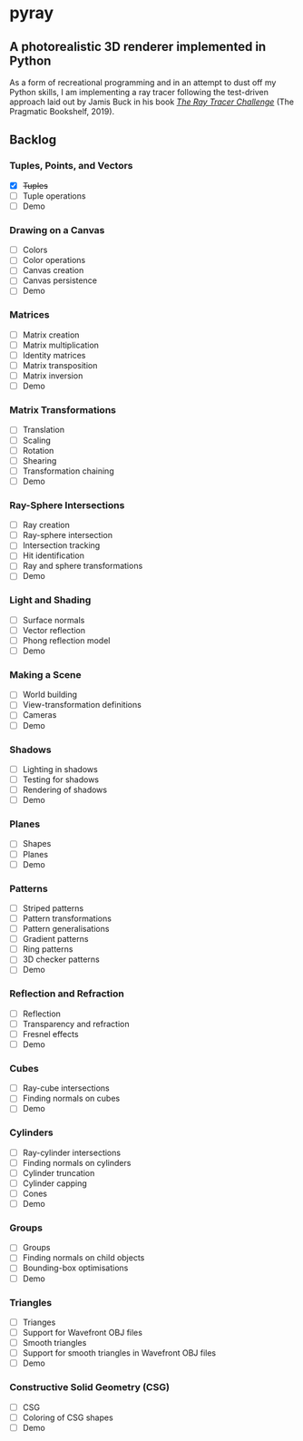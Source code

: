 # pyray
## A photorealistic 3D renderer implemented in Python

As a form of recreational programming and in an attempt to dust off my Python
skills, I am implementing a ray tracer following the test-driven approach laid
out by Jamis Buck in his book
[_The Ray Tracer Challenge_](https://tinyurl.com/y7bap78k) (The Pragmatic
Bookshelf, 2019).

## Backlog

### Tuples, Points, and Vectors
- [x] ~~Tuples~~
- [ ] Tuple operations
- [ ] Demo

### Drawing on a Canvas
- [ ] Colors
- [ ] Color operations
- [ ] Canvas creation
- [ ] Canvas persistence
- [ ] Demo

### Matrices
- [ ] Matrix creation
- [ ] Matrix multiplication
- [ ] Identity matrices
- [ ] Matrix transposition
- [ ] Matrix inversion
- [ ] Demo

### Matrix Transformations
- [ ] Translation
- [ ] Scaling
- [ ] Rotation
- [ ] Shearing
- [ ] Transformation chaining
- [ ] Demo

### Ray-Sphere Intersections
- [ ] Ray creation
- [ ] Ray-sphere intersection
- [ ] Intersection tracking
- [ ] Hit identification
- [ ] Ray and sphere transformations
- [ ] Demo

### Light and Shading
- [ ] Surface normals
- [ ] Vector reflection
- [ ] Phong reflection model
- [ ] Demo

### Making a Scene
- [ ] World building
- [ ] View-transformation definitions
- [ ] Cameras
- [ ] Demo

### Shadows
- [ ] Lighting in shadows
- [ ] Testing for shadows
- [ ] Rendering of shadows
- [ ] Demo

### Planes
- [ ] Shapes
- [ ] Planes
- [ ] Demo

### Patterns
- [ ] Striped patterns
- [ ] Pattern transformations
- [ ] Pattern generalisations
- [ ] Gradient patterns
- [ ] Ring patterns
- [ ] 3D checker patterns
- [ ] Demo

### Reflection and Refraction
- [ ] Reflection
- [ ] Transparency and refraction
- [ ] Fresnel effects
- [ ] Demo

### Cubes
- [ ] Ray-cube intersections
- [ ] Finding normals on cubes
- [ ] Demo

### Cylinders
- [ ] Ray-cylinder intersections
- [ ] Finding normals on cylinders
- [ ] Cylinder truncation
- [ ] Cylinder capping
- [ ] Cones
- [ ] Demo

### Groups
- [ ] Groups
- [ ] Finding normals on child objects
- [ ] Bounding-box optimisations
- [ ] Demo

### Triangles
- [ ] Trianges
- [ ] Support for Wavefront OBJ files
- [ ] Smooth triangles
- [ ] Support for smooth triangles in Wavefront OBJ files
- [ ] Demo

### Constructive Solid Geometry (CSG)
- [ ] CSG
- [ ] Coloring of CSG shapes
- [ ] Demo
